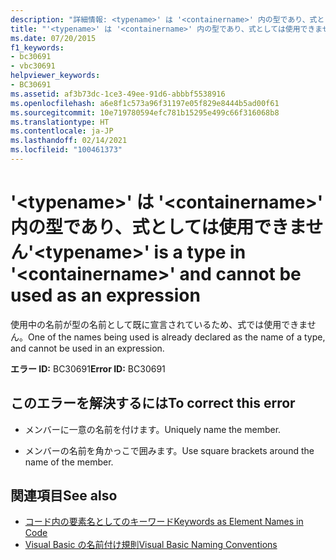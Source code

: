 ```yaml
---
description: "詳細情報: <typename>' は '<containername>' 内の型であり、式としては使用できません"
title: "'<typename>' は '<containername>' 内の型であり、式としては使用できません"
ms.date: 07/20/2015
f1_keywords:
- bc30691
- vbc30691
helpviewer_keywords:
- BC30691
ms.assetid: af3b73dc-1ce3-49ee-91d6-abbbf5538916
ms.openlocfilehash: a6e8f1c573a96f31197e05f829e8444b5ad00f61
ms.sourcegitcommit: 10e719780594efc781b15295e499c66f316068b8
ms.translationtype: HT
ms.contentlocale: ja-JP
ms.lasthandoff: 02/14/2021
ms.locfileid: "100461373"
---
```

# <a name="typename-is-a-type-in-containername-and-cannot-be-used-as-an-expression"></a><span data-ttu-id="3b19c-103">'\<typename>' は '\<containername>' 内の型であり、式としては使用できません</span><span class="sxs-lookup"><span data-stu-id="3b19c-103">'\<typename>' is a type in '\<containername>' and cannot be used as an expression</span></span>

<span data-ttu-id="3b19c-104">使用中の名前が型の名前として既に宣言されているため、式では使用できません。</span><span class="sxs-lookup"><span data-stu-id="3b19c-104">One of the names being used is already declared as the name of a type, and cannot be used in an expression.</span></span>  
  
 <span data-ttu-id="3b19c-105">**エラー ID:** BC30691</span><span class="sxs-lookup"><span data-stu-id="3b19c-105">**Error ID:** BC30691</span></span>  
  
## <a name="to-correct-this-error"></a><span data-ttu-id="3b19c-106">このエラーを解決するには</span><span class="sxs-lookup"><span data-stu-id="3b19c-106">To correct this error</span></span>  
  
- <span data-ttu-id="3b19c-107">メンバーに一意の名前を付けます。</span><span class="sxs-lookup"><span data-stu-id="3b19c-107">Uniquely name the member.</span></span>  
  
- <span data-ttu-id="3b19c-108">メンバーの名前を角かっこで囲みます。</span><span class="sxs-lookup"><span data-stu-id="3b19c-108">Use square brackets around the name of the member.</span></span>  
  
## <a name="see-also"></a><span data-ttu-id="3b19c-109">関連項目</span><span class="sxs-lookup"><span data-stu-id="3b19c-109">See also</span></span>

- [<span data-ttu-id="3b19c-110">コード内の要素名としてのキーワード</span><span class="sxs-lookup"><span data-stu-id="3b19c-110">Keywords as Element Names in Code</span></span>](../programming-guide/program-structure/keywords-as-element-names-in-code.md)
- [<span data-ttu-id="3b19c-111">Visual Basic の名前付け規則</span><span class="sxs-lookup"><span data-stu-id="3b19c-111">Visual Basic Naming Conventions</span></span>](../programming-guide/program-structure/naming-conventions.md)
